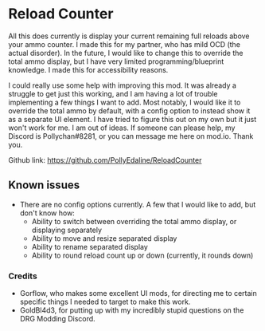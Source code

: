 Reload Counter
====
All this does currently is display your current remaining full reloads above your ammo counter. I made this for my partner, who has mild OCD (the actual disorder). In the future, I would like to change this to override the total ammo display, but I have very limited programming/blueprint knowledge. I made this for accessibility reasons.

I could really use some help with improving this mod. It was already a struggle to get just this working, and I am having a lot of trouble implementing a few things I want to add. Most notably, I would like it to override the total ammo by default, with a config option to instead show it as a separate UI element. I have tried to figure this out on my own but it just won't work for me. I am out of ideas. If someone can please help, my Discord is Pollychan#8281, or you can message me here on mod.io. Thank you.

Github link: https://github.com/PollyEdaline/ReloadCounter

## Known issues

- There are no config options currently. A few that I would like to add, but don't know how:
  - Ability to switch between overriding the total ammo display, or displaying separately
  - Ability to move and resize separated display
  - Ability to rename separated display
  - Ability to round reload count up or down (currently, it rounds down)

### Credits

- Gorflow, who makes some excellent UI mods, for directing me to certain specific things I needed to target to make this work.
- GoldBl4d3, for putting up with my incredibly stupid questions on the DRG Modding Discord.